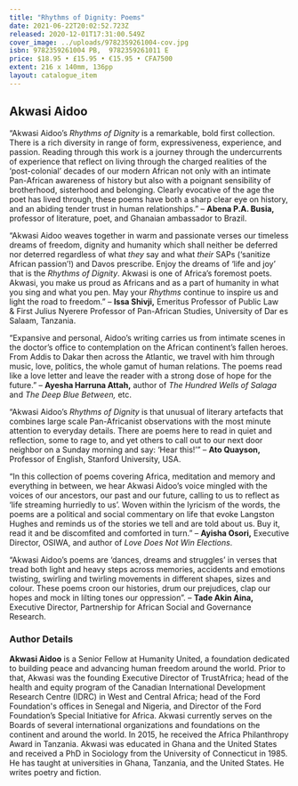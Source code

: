 ```yaml
---
title: "Rhythms of Dignity: Poems"
date: 2021-06-22T20:02:52.723Z
released: 2020-12-01T17:31:00.549Z
cover_image: ../uploads/9782359261004-cov.jpg
isbn: 9782359261004 PB,  9782359261011 E
price: $18.95 • £15.95 • €15.95 • CFA7500
extent: 216 x 140mm, 136pp
layout: catalogue_item
---
```

## Akwasi Aidoo

“Akwasi Aidoo’s *Rhythms of Dignity* is a remarkable, bold first collection. There is a rich diversity in range of form, expressiveness, experience, and passion. Reading through this work is a journey through the undercurrents of experience that reflect on living through the charged realities of the ‘post-colonial’ decades of our modern African not only with an intimate Pan-African awareness of history but also with a poignant sensibility of brotherhood, sisterhood and belonging. Clearly evocative of the age the poet has lived through, these poems have both a sharp clear eye on history, and an abiding tender trust in human relationships.” – **Abena P.A. Busia,** professor of literature, poet, and Ghanaian ambassador to Brazil.

“Akwasi Aidoo weaves together in warm and passionate verses our timeless dreams of freedom, dignity and humanity which shall neither be deferred nor deterred regardless of what *they* say and what *their* SAPs (‘sanitize African passion’!) and Davos prescribe. Enjoy the dreams of ‘life and joy’ that is the *Rhythms of Dignity*. Akwasi is one of Africa’s foremost poets. Akwasi, you make us proud as Africans and as a part of humanity in what you sing and what you pen. May your *Rhythms* continue to inspire us and light the road to freedom.” – **Issa Shivji,** Emeritus Professor of Public Law & First Julius Nyerere Professor of Pan-African Studies, University of Dar es Salaam, Tanzania.

“Expansive and personal, Aidoo’s writing carries us from intimate scenes in the doctor’s office to contemplation on the African continent’s fallen heroes. From Addis to Dakar then across the Atlantic, we travel with him through music, love, politics, the whole gamut of human relations. The poems read like a love letter and leave the reader with a strong dose of hope for the future.” – **Ayesha Harruna Attah,** author of *The Hundred Wells of Salaga* and *The Deep Blue Between,* etc.

“Akwasi Aidoo’s *Rhythms of Dignity* is that unusual of literary artefacts that combines large scale Pan-Africanist observations with the most minute attention to everyday details. There are poems here to read in quiet and reflection, some to rage to, and yet others to call out to our next door neighbor on a Sunday morning and say: ‘Hear this!’” – **Ato Quayson,** Professor of English, Stanford University, USA.

“In this collection of poems covering Africa, meditation and memory and everything in between, we hear Akwasi Aidoo’s voice mingled with the voices of our ancestors, our past and our future, calling to us to reflect as ‘life streaming hurriedly to us’. Woven within the lyricism of the words, the poems are a political and social commentary on life that evoke Langston Hughes and reminds us of the stories we tell and are told about us. Buy it, read it and be discomfited and comforted in turn.” – **Ayisha Osori,** Executive Director, OSIWA, and author of *Love Does Not Win Elections*.

“Akwasi Aidoo’s poems are ‘dances, dreams and struggles’ in verses that tread both light and heavy steps across memories, accidents and emotions twisting, swirling and twirling movements in different shapes, sizes and colour. These poems croon our histories, drum our prejudices, clap our hopes and mock in lilting tones our oppression”. – **Tade Akin Aina,** Executive Director, Partnership for African Social and Governance Research.

### Author Details

**Akwasi Aidoo** is a Senior Fellow at Humanity United, a foundation dedicated to building peace and advancing human freedom around the world. Prior to that, Akwasi was the founding Executive Director of TrustAfrica; head of the health and equity program of the Canadian International Development Research Centre (IDRC) in West and Central Africa; head of the Ford Foundation's offices in Senegal and Nigeria, and Director of the Ford Foundation’s Special Initiative for Africa. Akwasi currently serves on the Boards of several international organizations and foundations on the continent and around the world. In 2015, he received the Africa Philanthropy Award in Tanzania. Akwasi was educated in Ghana and the United States and received a PhD in Sociology from the University of Connecticut in 1985. He has taught at universities in Ghana, Tanzania, and the United States. He writes poetry and fiction.